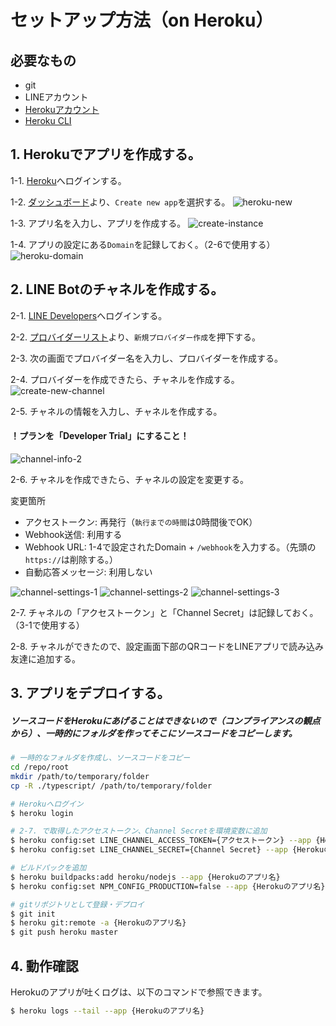 # セットアップ方法（on Heroku）

## 必要なもの
- git
- LINEアカウント
- [Herokuアカウント](https://jp.heroku.com/)
- [Heroku CLI](https://devcenter.heroku.com/articles/heroku-cli#download-and-install)

## 1. Herokuでアプリを作成する。

1-1. [Heroku](https://jp.heroku.com/)へログインする。

1-2. [ダッシュボード](https://dashboard.heroku.com/apps)より、`Create new app`を選択する。
![heroku-new](image/setting/heroku-new.jpg)

1-3. アプリ名を入力し、アプリを作成する。
![create-instance](image/setting/create-instance.jpg)

1-4. アプリの設定にある`Domain`を記録しておく。（2-6で使用する）
![heroku-domain](image/setting/heroku-domain.jpg)

## 2. LINE Botのチャネルを作成する。

2-1. [LINE Developers](https://developers.line.biz/ja/)へログインする。

2-2. [プロバイダーリスト](https://developers.line.biz/console/)より、`新規プロバイダー作成`を押下する。

2-3. 次の画面でプロバイダー名を入力し、プロバイダーを作成する。

2-4. プロバイダーを作成できたら、チャネルを作成する。
![create-new-channel](image/setting/create-new-channel.jpg)

2-5. チャネルの情報を入力し、チャネルを作成する。
#### ！プランを「Developer Trial」にすること！
![channel-info-2](image/setting/channel-info-2.jpg)

2-6. チャネルを作成できたら、チャネルの設定を変更する。

変更箇所
- アクセストークン: 再発行（`執行までの時間`は0時間後でOK）
- Webhook送信: 利用する
- Webhook URL: 1-4で設定されたDomain + `/webhook`を入力する。（先頭の`https://`は削除する。）
- 自動応答メッセージ: 利用しない

![channel-settings-1](image/setting/channel-settings-1.jpg)
![channel-settings-2](image/setting/channel-settings-2.jpg)
![channel-settings-3](image/setting/channel-settings-3.jpg)

2-7. チャネルの「アクセストークン」と「Channel Secret」は記録しておく。（3-1で使用する）

2-8. チャネルができたので、設定画面下部のQRコードをLINEアプリで読み込み友達に追加する。

## 3. アプリをデプロイする。

##### ソースコードをHerokuにあげることはできないので（コンプライアンスの観点から）、一時的にフォルダを作ってそこにソースコードをコピーします。

``` sh
# 一時的なフォルダを作成し、ソースコードをコピー
cd /repo/root
mkdir /path/to/temporary/folder
cp -R ./typescript/ /path/to/temporary/folder

# Herokuへログイン
$ heroku login

# 2-7. で取得したアクセストークン、Channel Secretを環境変数に追加
$ heroku config:set LINE_CHANNEL_ACCESS_TOKEN={アクセストークン} --app {Herokuのアプリ名(1-3. で設定したもの)}
$ heroku config:set LINE_CHANNEL_SECRET={Channel Secret} --app {Herokuのアプリ名} 

# ビルドパックを追加 
$ heroku buildpacks:add heroku/nodejs --app {Herokuのアプリ名}
$ heroku config:set NPM_CONFIG_PRODUCTION=false --app {Herokuのアプリ名}

# gitリポジトリとして登録・デプロイ
$ git init
$ heroku git:remote -a {Herokuのアプリ名} 
$ git push heroku master
```

## 4. 動作確認

Herokuのアプリが吐くログは、以下のコマンドで参照できます。

```sh
$ heroku logs --tail --app {Herokuのアプリ名}
```

